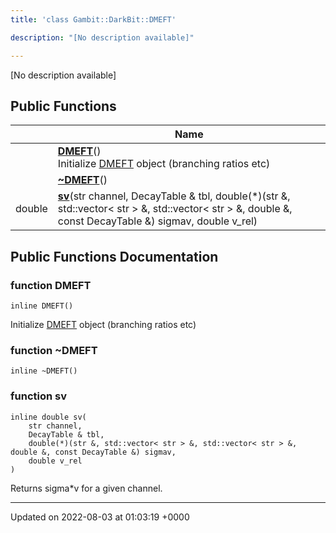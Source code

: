 ```yaml
---
title: 'class Gambit::DarkBit::DMEFT'

description: "[No description available]"

---
```









[No description available]

## Public Functions

|                | Name           |
| -------------- | -------------- |
| | **[DMEFT](/documentation/code/main/classes/classgambit_1_1darkbit_1_1dmeft/#function-dmeft)**()<br>Initialize [DMEFT](/documentation/code/main/classes/classgambit_1_1darkbit_1_1dmeft/) object (branching ratios etc)  |
| | **[~DMEFT](/documentation/code/main/classes/classgambit_1_1darkbit_1_1dmeft/#function-~dmeft)**() |
| double | **[sv](/documentation/code/main/classes/classgambit_1_1darkbit_1_1dmeft/#function-sv)**(str channel, DecayTable & tbl, double(*)(str &, std::vector< str > &, std::vector< str > &, double &, const DecayTable &) sigmav, double v_rel) |

## Public Functions Documentation

### function DMEFT

```
inline DMEFT()
```

Initialize [DMEFT](/documentation/code/main/classes/classgambit_1_1darkbit_1_1dmeft/) object (branching ratios etc) 

### function ~DMEFT

```
inline ~DMEFT()
```


### function sv

```
inline double sv(
    str channel,
    DecayTable & tbl,
    double(*)(str &, std::vector< str > &, std::vector< str > &, double &, const DecayTable &) sigmav,
    double v_rel
)
```


Returns sigma*v for a given channel.


-------------------------------

Updated on 2022-08-03 at 01:03:19 +0000